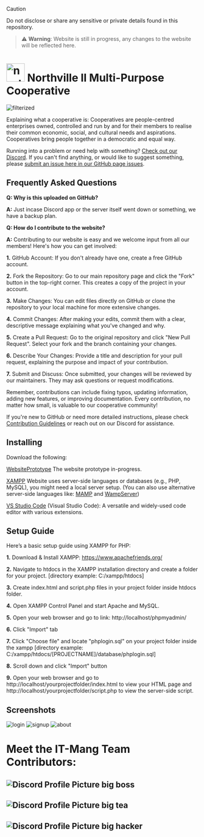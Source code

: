> [!CAUTION]
> Do not disclose or share any sensitive or private details found in this repository.

> ⚠️ **Warning**: Website is still in progress, any changes to the website will be reflected here.

# <img src="https://github.com/user-attachments/assets/7c76ba70-5845-4a69-b3da-a0689fc94b19" width="48" alt="northville logo n-transformed"> Northville II Multi-Purpose Cooperative


![filterized](https://github.com/user-attachments/assets/a8a78dc2-1569-40d1-88d1-580ac839b75e)

Explaining what a cooperative is: Cooperatives are people-centred enterprises owned, controlled and run by and for their members to realise their common economic, social, and cultural needs and aspirations. Cooperatives bring people together in a democratic and equal way.

Running into a problem or need help with something? [Check out our Discord](https://discord.gg/P5UR3S7P). If you can't find anything, or would like to suggest something, please [submit an issue here in our GitHub page issues](https://github.com/SushiMini/WebsitePrototype/issues).
 

## Frequently Asked Questions

**Q: Why is this uploaded on GitHub?**

**A:** Just incase Discord app or the server itself went down or something, we have a backup plan.

**Q: How do I contribute to the website?**

**A:** Contributing to our website is easy and we welcome input from all our members! Here's how you can get involved:

**1.** GitHub Account: If you don't already have one, create a free GitHub account.

**2.** Fork the Repository: Go to our main repository page and click the "Fork" button in the top-right corner. This creates a copy of the project in your account.

**3.** Make Changes: You can edit files directly on GitHub or clone the repository to your local machine for more extensive changes.

**4.** Commit Changes: After making your edits, commit them with a clear, descriptive message explaining what you've changed and why.

**5.** Create a Pull Request: Go to the original repository and click "New Pull Request". Select your fork and the branch containing your changes.

**6.** Describe Your Changes: Provide a title and description for your pull request, explaining the purpose and impact of your contribution.

**7.** Submit and Discuss: Once submitted, your changes will be reviewed by our maintainers. They may ask questions or request modifications.

Remember, contributions can include fixing typos, updating information, adding new features, or improving documentation. Every contribution, no matter how small, is valuable to our cooperative community!

If you're new to GitHub or need more detailed instructions, please check [Contribution Guidelines](link-to-guidelines) or reach out on our Discord for assistance.
 
 ## Installing
Download the following:

[WebsitePrototype]([https://github.com/pizzaboxer/bloxstrap/releases/latest](https://github.com/SushiMini/WebsitePrototype/releases)) The website prototype in-progress.

[XAMPP](https://www.apachefriends.org/) Website uses server-side languages or databases (e.g., PHP, MySQL), you might need a local server setup. (You can also use alternative server-side languages like: [MAMP](https://www.mamp.info/en/windows/) and [WampServer](https://www.wampserver.com/en/))

[VS Studio Code](https://code.visualstudio.com/) (Visual Studio Code): A versatile and widely-used code editor with various extensions.


## Setup Guide
Here’s a basic setup guide using XAMPP for PHP:

**1.** Download & Install XAMPP: https://www.apachefriends.org/

**2.** Navigate to htdocs in the XAMPP installation directory and create a folder for your project. [directory example: C:/xampp/htdocs]

**3.** Create index.html and script.php files in your project folder inside htdocs folder.

**4.** Open XAMPP Control Panel and start Apache and MySQL.

**5.** Open your web browser and go to link: http://localhost/phpmyadmin/

**6.** Click "Import" tab

**7.** Click "Choose file" and locate "phplogin.sql" on your project folder inside the xampp [directory example: C:/xampp/htdocs/[PROJECTNAME]/database/phplogin.sql]

**8.** Scroll down and click "Import" button

**9.** Open your web browser and go to http://localhost/yourprojectfolder/index.html to view your HTML page and http://localhost/yourprojectfolder/script.php to view the server-side script.

## Screenshots
![login](https://github.com/user-attachments/assets/c4f4a005-4358-48e6-bf75-6b2a37f7987b)
![signup](https://github.com/user-attachments/assets/0aba4e50-28ac-48dc-b9b5-68dbfb18876f)
![about](https://github.com/user-attachments/assets/98436591-0cbd-44e8-94b2-bbf94ee9f73b)

# Meet the IT-Mang Team Contributors:
## ![Discord Profile Picture](https://cdn.discordapp.com/avatars/736908126791401505/5bfeeaad1fe0cfe86715129903ac480b.png) big boss

## ![Discord Profile Picture](https://cdn.discordapp.com/avatars/798829229785219083/d5542fe3cb1abf96eefd5c2d35932105.png) big tea

## ![Discord Profile Picture](https://cdn.discordapp.com/avatars/1144291311692808233/1305d5b700acc981e648993f746cf9a4.png) big hacker
